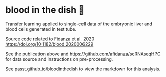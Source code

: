 # blood in the dish 💉
Transfer learning applied to single-cell data of the embryonic liver and blood cells generated in test tube.

Source code related to Fidanza et al. 2020 https://doi.org/10.1182/blood.2020006229

See the publication above and https://github.com/afidanza/scRNAseqHPC for data source and instructions on pre-processing.

See passt.github.io/bloodinthedish to view the markdown for this analysis.
